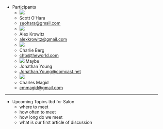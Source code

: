 - Participants
	- ![](https://lh3.googleusercontent.com/contacts/ANvYiodHc202xpBzr-2YNpqJkUJiw5Kg_EpGoV0RUuCG2Bxc6ILysuT-=s48-p)
	- Scott O'Hara
	- seohara@gmail.com
	- ![](https://lh3.googleusercontent.com/contacts/ANvYioc896UpK1gWKEeStpvMz3-DWYehrdDFA3a-rk8qExFLNAjfc54x=s48-p)
	- Alex Krowitz
	- alexkrowitz@gmail.com
	- ![](https://lh3.googleusercontent.com/a-/ACB-R5RyyCT1iYWvMfpl0Gb9p1fhmkNAMzMpBXnnyEjv=s48-p)
	- Charlie Berg
	- chb@theworld.com
	- ![](https://lh3.googleusercontent.com/contacts/ANvYiodX6Y8MwzHCpL-xCDOrJA9hjQGJp-Ijm4okn8QomCikkj-cNu9W=s48-p) 
	  Maybe
	- Jonathan Young
	- Jonathan.Young@comcast.net
	- ![](https://lh3.googleusercontent.com/a/AGNmyxbejZzbxRB0lK__6H8Nk7CgykpytkMWFbPt1XtA0vM=s48-p)
	- Charles Magid
	- cmmagid@gmail.com
- ---
- Upcoming Topics tbd for Salon
	- where to meet
	- how often to meet
	- how long do we meet
	- what is our first article of discussion